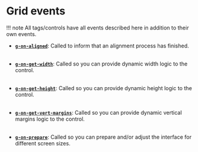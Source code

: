 # Grid events

!!! note
    All tags/controls have all events described here in addition to their own events.

- [**`g-on-aligned`**](events/g-on-aligned.md): Called to inform that an alignment process has finished.<br><br>

- [**`g-on-get-width`**](events/g-on-get-width.md): Called so you can provide dynamic width logic to the control.<br><br>

- [**`g-on-get-height`**](events/g-on-get-height.md): Called so you can provide dynamic height logic to the control.<br><br>

- [**`g-on-get-vert-margins`**](events/g-on-get-vert-margins.md): Called so you can provide dynamic vertical margins logic to the control.<br><br>

- [**`g-on-prepare`**](events/g-on-prepare.md): Called so you can prepare and/or adjust the interface for different screen sizes.<br><br>